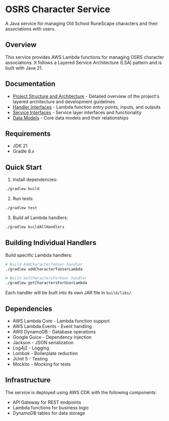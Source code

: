 # OSRS Character Service

A Java service for managing Old School RuneScape characters and their associations with users.

## Overview

This service provides AWS Lambda functions for managing OSRS character associations. It follows a Layered Service Architecture (LSA) pattern and is built with Java 21.

## Documentation

- [Project Structure and Architecture](docs/ARCHITECTURE.md) - Detailed overview of the project's layered architecture and development guidelines
- [Handler Interfaces](docs/HANDLERS.md) - Lambda function entry points, inputs, and outputs
- [Service Interfaces](docs/SERVICES.md) - Service layer interfaces and functionality
- [Data Models](docs/MODELS.md) - Core data models and their relationships

## Requirements

- JDK 21
- Gradle 8.x

## Quick Start

1. Install dependencies:
```bash
./gradlew build
```

2. Run tests:
```bash
./gradlew test
```

3. Build all Lambda handlers:
```bash
./gradlew buildAllHandlers
```

## Building Individual Handlers

Build specific Lambda handlers:
```bash
# Build AddCharacterToUser handler
./gradlew addCharacterToUserLambda

# Build GetCharactersForUser handler
./gradlew getCharactersForUserLambda
```

Each handler will be built into its own JAR file in `build/libs/`.

## Dependencies

- AWS Lambda Core - Lambda function support
- AWS Lambda Events - Event handling
- AWS DynamoDB - Database operations
- Google Guice - Dependency injection
- Jackson - JSON serialization
- Log4j2 - Logging
- Lombok - Boilerplate reduction
- JUnit 5 - Testing
- Mockito - Mocking for tests

## Infrastructure

The service is deployed using AWS CDK with the following components:

- API Gateway for REST endpoints
- Lambda functions for business logic
- DynamoDB tables for data storage 
